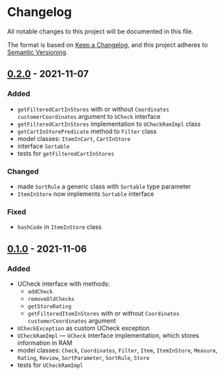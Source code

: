 # Changelog

All notable changes to this project will be documented in this file.

The format is based on [Keep a Changelog](https://keepachangelog.com/en/1.0.0/),
and this project adheres to [Semantic Versioning](https://semver.org/spec/v2.0.0.html).

## [0.2.0] - 2021-11-07

### Added
- `getFilteredCartInStores` with or without `Coordinates customerCoordinates` argument to `UCheck` interface
- `getFilteredCartInStores` implementation to `UCheckRamImpl` class
- `getCartInStorePredicate` method to `Filter` class
- model classes: `ItemInCart`, `CartInStore`
- interface `Sortable`
- tests for `getFilteredCartInStores`

### Changed
- made `SortRule` a generic class with `Sortable` type parameter
- `ItemInStore` now implements `Sortable` interface

### Fixed
- `hashCode` in `ItemInStore` class

## [0.1.0] - 2021-11-06

### Added
- UCheck interface with methods:
   * `addCheck`
   * `removeOldChecks`
   * `getStoreRating`
   * `getFilteredItemInStores` with or without `Coordinates customerCoordinates` argument
- `UCheckException` as custom UCheck exception
- `UCheckRamImpl` &mdash; `UCheck` interface implementation, which stores information in RAM
- model classes: `Check`, `Coordinates`, `Filter`, `Item`, `ItemInStore`, `Measure`, `Rating`, `Review`, `SortParameter`, `SortRule`, `Store`
- tests for `UCheckRamImpl`

<!-- [unreleased]: -->
<!-- [0.3.0]: https://github.com/DLochmelis33/UCheck/compare/v0.2.0...v0.3.0 -->
[0.2.0]: https://github.com/DLochmelis33/UCheck/compare/v0.1.0...v0.2.0
[0.1.0]: https://github.com/DLochmelis33/UCheck/releases/tag/v0.1.0
